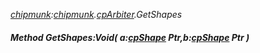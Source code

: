 _[chipmunk](../../modules/chipmunk/chipmunk-module.md):[chipmunk](../../modules/chipmunk/chipmunk-module.md).[cpArbiter](../../modules/chipmunk/chipmunk-cparbiter.md).GetShapes_
##### Method GetShapes:Void( a:[cpShape](../../modules/chipmunk/chipmunk-cpshape.md) Ptr,b:[cpShape](../../modules/chipmunk/chipmunk-cpshape.md) Ptr )

